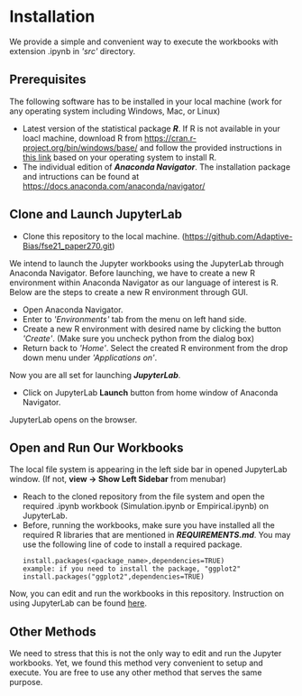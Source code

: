 # Installation

We provide a simple and convenient way to execute the workbooks with extension .ipynb in *'src'* directory.

## Prerequisites

The following software has to be installed in your local machine (work for any operating system including Windows, Mac, or Linux)
  - Latest version of the statistical package ***R***. If R is not available in your loacl machine, download R from https://cran.r-project.org/bin/windows/base/ and follow the provided instructions in [this link](https://www.datacamp.com/community/tutorials/installing-R-windows-mac-ubuntu) based on your operating system to install R. 
  - The individual edition of ***Anaconda Navigator***. The installation package and intructions can be found at https://docs.anaconda.com/anaconda/navigator/

## Clone and Launch JupyterLab
  - Clone this repository to the local machine. (https://github.com/Adaptive-Bias/fse21_paper270.git) 

We intend to launch the Jupyter workbooks using the JupyterLab through Anaconda Navigator. Before launching, we have to create a new R environment within Anaconda Navigator as our language of interest is R.
Below are the steps to create a new R environment through GUI.

  - Open Anaconda Navigator.
  - Enter to *'Environments'* tab from the menu on left hand side.
  - Create a new R environment with desired name by clicking the button *'Create'*. (Make sure you uncheck python from the dialog box) 
  - Return back to *'Home'*. Select the created R environment from the drop down menu under *'Applications on'*.

Now you are all set for launching ***JupyterLab***.

  - Click on JupyterLab **Launch** button from home window of Anaconda Navigator.

JupyterLab opens on the browser.

## Open and Run Our Workbooks

The local file system is appearing in the left side bar in opened JupyterLab window. (If not, **view -> Show Left Sidebar** from menubar)

  - Reach to the cloned repository from the file system and open the required .ipynb workbook (Simulation.ipynb or Empirical.ipynb) on JupyterLab.
  - Before, running the workbooks, make sure you have installed all the required R libraries that are mentioned in ***REQUIREMENTS.md***. You may use the following line of code to install a required package.
    ```
    install.packages(<package_name>,dependencies=TRUE)
    example: if you need to install the package, "ggplot2"
    install.packages("ggplot2",dependencies=TRUE)
    
    ```

Now, you can edit and run the workbooks in this repository. Instruction on using JupyterLab can be found [here](https://jupyter.org/).

## Other Methods

We need to stress that this is not the only way to edit and run the Jupyter workbooks. Yet, we found this method very convenient to setup and execute. You are free to use any other method that serves the same purpose.
